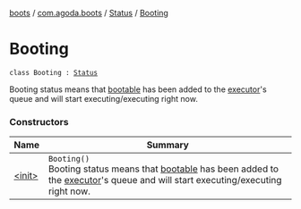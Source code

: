 [boots](../../../index.md) / [com.agoda.boots](../../index.md) / [Status](../index.md) / [Booting](./index.md)

# Booting

`class Booting : `[`Status`](../index.md)

Booting status means that [bootable](../../-bootable/index.md) has been added to the [executor](../../-executor/index.md)'s queue and will
start executing/executing right now.

### Constructors

| Name | Summary |
|---|---|
| [&lt;init&gt;](-init-.md) | `Booting()`<br>Booting status means that [bootable](../../-bootable/index.md) has been added to the [executor](../../-executor/index.md)'s queue and will start executing/executing right now. |
